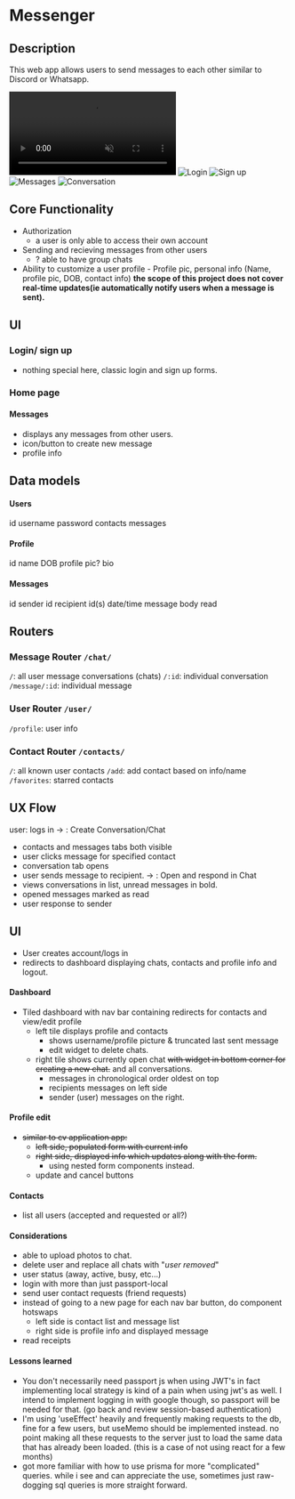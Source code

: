 # Messenger

## Description

This web app allows users to send messages to each other similar to Discord or Whatsapp.


<video src="https://github.com/user-attachments/assets/f1ff85b5-2d95-484b-8bba-8dc30edc7beb" style="max-width: 730px;" loop=true autoplay=true muted=true></video>
![Login](screenshots/login.png)
![Sign up](screenshots/signup.png)
![Messages](screenshots/messages.png)
![Conversation](screenshots/conversation.png)

## Core Functionality

- Authorization
  - a user is only able to access their own account
- Sending and recieving messages from other users
  - ? able to have group chats
- Ability to customize a user profile - Profile pic, personal info (Name, profile pic, DOB, contact info)
  **the scope of this project does not cover real-time updates(ie automatically notify users when a message is sent).**

## UI

### Login/ sign up

- nothing special here, classic login and sign up forms.

### Home page

#### Messages

- displays any messages from other users.
- icon/button to create new message
- profile info

## Data models

#### Users

id
username
password
contacts
messages

#### Profile

id
name
DOB
profile pic?
bio

#### Messages

id
sender id
recipient id(s)
date/time
message body
read

## Routers

### Message Router `/chat/`

`/`: all user message conversations (chats)
`/:id`: individual conversation
`/message/:id`: individual message

### User Router `/user/`

`/profile`: user info

### Contact Router `/contacts/`

`/`: all known user contacts
`/add`: add contact based on info/name
`/favorites`: starred contacts

## UX Flow

user:
logs in
-> : Create Conversation/Chat

- contacts and messages tabs both visible
- user clicks message for specified contact
- conversation tab opens
- user sends message to recipient.
  -> : Open and respond in Chat
- views conversations in list, unread messages in bold.
- opened messages marked as read
- user response to sender

## UI

- User creates account/logs in
- redirects to dashboard displaying chats, contacts and profile info and logout.

#### Dashboard

- Tiled dashboard with nav bar containing redirects for contacts and view/edit profile
  - left tile displays profile and contacts
    - shows username/profile picture & truncated last sent message
    - edit widget to delete chats.
  - right tile shows currently open chat ~~with widget in bottom corner for creating a new chat.~~ and all conversations.
    - messages in chronological order oldest on top
    - recipients messages on left side
    - sender (user) messages on the right.

#### Profile edit

- ~~similar to cv application app:~~
  - ~~left side, populated form with current info~~
  - ~~right side, displayed info which updates along with the form.~~
    - using nested form components instead.
  - update and cancel buttons

#### Contacts

- list all users (accepted and requested or all?)

#### Considerations

- able to upload photos to chat.
- delete user and replace all chats with "_user removed_"
- user status (away, active, busy, etc...)
- login with more than just passport-local
- send user contact requests (friend requests)
- instead of going to a new page for each nav bar button, do component hotswaps
  - left side is contact list and message list
  - right side is profile info and displayed message
- read receipts

#### Lessons learned

- You don't necessarily need passport js when using JWT's in fact implementing local strategy is kind of a pain when using jwt's as well. I intend to implement logging in with google though, so passport will be needed for that. (go back and review session-based authentication)
- I'm using 'useEffect' heavily and frequently making requests to the db, fine for a few users, but useMemo should be implemented instead. no point making all these requests to the server just to load the same data that has already been loaded. (this is a case of not using react for a few months)
- got more familiar with how to use prisma for more "complicated" queries. while i see and can appreciate the use, sometimes just raw-dogging sql queries is more straight forward.
